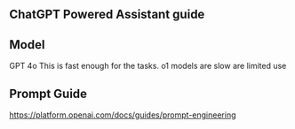 ## ChatGPT  Powered Assistant guide

## Model
GPT 4o 
This is fast enough for the tasks. o1 models are slow are limited use

## Prompt Guide
https://platform.openai.com/docs/guides/prompt-engineering